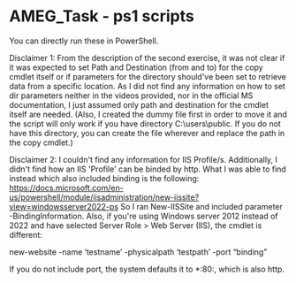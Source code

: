 # AMEG_Task - ps1 scripts
You can directly run these in PowerShell. 

Disclaimer 1: From the description of the second exercise, it was not clear if it was expected to set Path and Destination (from and to) for the copy cmdlet itself or if parameters for the directory should've been set to retrieve data from a specific location. As I did not find any information on how to set dir parameters neither in the videos provided, nor in the official MS documentation, I just assumed only path and destination for the cmdlet itself are needed. 
(Also, I created the dummy file first in order to move it and the script will only work if you have directory C:\users\public. If you do not have this directory, you can create the file wherever and replace the path in the copy cmdlet.)

Disclaimer 2: I couldn't find any information for IIS Profile/s. Additionally, I didn't find how an IIS 'Profile' can be binded by http. What I was able to find instead which also included binding is the following:
https://docs.microsoft.com/en-us/powershell/module/iisadministration/new-iissite?view=windowsserver2022-ps
So I ran New-IISSite and included parameter -BindingInformation. 
Also, if you're using Windows server 2012 instead of 2022 and have selected Server Role > Web Server (IIS), the cmdlet is different: 

new-website -name ‘testname’ -physicalpath ‘testpath’ -port “binding”

If you do not include port, the system defaults it to *:80:, which is also http. 
